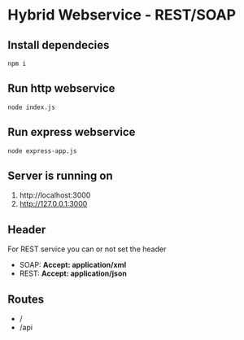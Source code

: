 # Hybrid Webservice - REST/SOAP

## Install dependecies
```
npm i
```
## Run http webservice
```
node index.js
```
## Run express webservice
```
node express-app.js
```

## Server is running on
1. http://localhost:3000
2. http://127.0.0.1:3000

## Header
For REST service you can or not set the header

- SOAP: **Accept: application/xml**
- REST: **Accept: application/json**

## Routes
- /
- /api